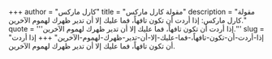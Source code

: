 +++
author = "كارل ماركس"
title = "مقولة كارل ماركس"
description = "مقولة كارل ماركس: إذا أردت أن تكون تافهاً، فما عليك إلا أن تدير ظهرك لهموم الآخرين."
quote = '''إذا أردت أن تكون تافهاً، فما عليك إلا أن تدير ظهرك لهموم الآخرين.'''
slug = "إذا-أردت-أن-تكون-تافهاً،-فما-عليك-إلا-أن-تدير-ظهرك-لهموم-الآخرين"
+++
إذا أردت أن تكون تافهاً، فما عليك إلا أن تدير ظهرك لهموم الآخرين.
